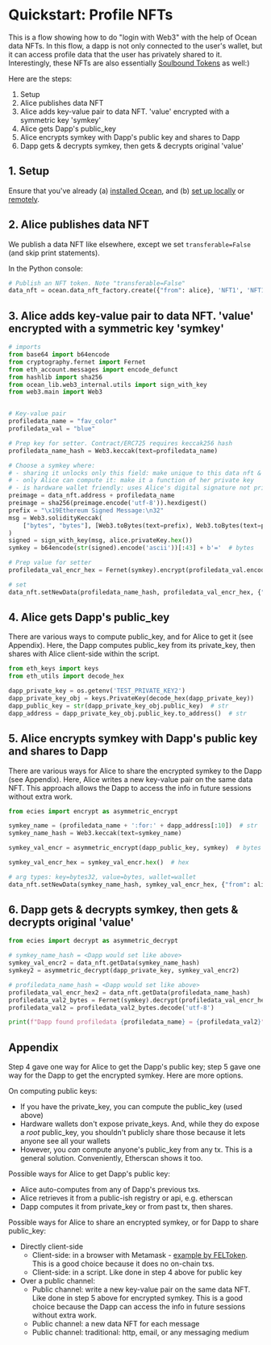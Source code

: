 <!--
Copyright 2023 Ocean Protocol Foundation
SPDX-License-Identifier: Apache-2.0
-->

# Quickstart: Profile NFTs

This is a flow showing how to do "login with Web3" with the help of Ocean data NFTs. In this flow, a dapp is not only connected to the user's wallet, but it can access profile data that the user has privately shared to it. Interestingly, these NFTs are also essentially [Soulbound Tokens](https://papers.ssrn.com/sol3/Delivery.cfm/SSRN_ID4105763_code1186331.pdf?abstractid=4105763&mirid=1) as well:)

Here are the steps:

1. Setup
2. Alice publishes data NFT
3. Alice adds key-value pair to data NFT. 'value' encrypted with a symmetric key 'symkey'
4. Alice gets Dapp's public_key
5. Alice encrypts symkey with Dapp's public key and shares to Dapp
6. Dapp gets & decrypts symkey, then gets & decrypts original 'value'

## 1. Setup

Ensure that you've already (a) [installed Ocean](install.md), and (b) [set up locally](setup-local.md) or [remotely](setup-remote.md).

## 2. Alice publishes data NFT

We publish a data NFT like elsewhere, except we set `transferable=False` (and skip print statements).

In the Python console:
```python
# Publish an NFT token. Note "transferable=False"
data_nft = ocean.data_nft_factory.create({"from": alice}, 'NFT1', 'NFT1', transferable=False)
```

## 3. Alice adds key-value pair to data NFT. 'value' encrypted with a symmetric key 'symkey'

```python
# imports
from base64 import b64encode
from cryptography.fernet import Fernet
from eth_account.messages import encode_defunct
from hashlib import sha256
from ocean_lib.web3_internal.utils import sign_with_key
from web3.main import Web3


# Key-value pair
profiledata_name = "fav_color"
profiledata_val = "blue"

# Prep key for setter. Contract/ERC725 requires keccak256 hash
profiledata_name_hash = Web3.keccak(text=profiledata_name)

# Choose a symkey where:
# - sharing it unlocks only this field: make unique to this data nft & field
# - only Alice can compute it: make it a function of her private key
# - is hardware wallet friendly: uses Alice's digital signature not private key
preimage = data_nft.address + profiledata_name
preimage = sha256(preimage.encode('utf-8')).hexdigest()
prefix = "\x19Ethereum Signed Message:\n32"
msg = Web3.solidityKeccak(
    ["bytes", "bytes"], [Web3.toBytes(text=prefix), Web3.toBytes(text=preimage)]
)
signed = sign_with_key(msg, alice.privateKey.hex())
symkey = b64encode(str(signed).encode('ascii'))[:43] + b'='  # bytes

# Prep value for setter
profiledata_val_encr_hex = Fernet(symkey).encrypt(profiledata_val.encode('utf-8')).hex()

# set
data_nft.setNewData(profiledata_name_hash, profiledata_val_encr_hex, {"from": alice})
```

## 4. Alice gets Dapp's public_key

There are various ways to compute public_key, and for Alice to get it (see Appendix). Here, the Dapp computes public_key from its private_key, then shares with Alice client-side within the script.

```python
from eth_keys import keys
from eth_utils import decode_hex

dapp_private_key = os.getenv('TEST_PRIVATE_KEY2')
dapp_private_key_obj = keys.PrivateKey(decode_hex(dapp_private_key))
dapp_public_key = str(dapp_private_key_obj.public_key)  # str
dapp_address = dapp_private_key_obj.public_key.to_address()  # str
```

## 5. Alice encrypts symkey with Dapp's public key and shares to Dapp

There are various ways for Alice to share the encrypted symkey to the Dapp (see Appendix). Here, Alice writes a new key-value pair on the same data NFT. This approach allows the Dapp to access the info in future sessions without extra work.

```python
from ecies import encrypt as asymmetric_encrypt

symkey_name = (profiledata_name + ':for:' + dapp_address[:10])  # str
symkey_name_hash = Web3.keccak(text=symkey_name)

symkey_val_encr = asymmetric_encrypt(dapp_public_key, symkey)  # bytes

symkey_val_encr_hex = symkey_val_encr.hex()  # hex

# arg types: key=bytes32, value=bytes, wallet=wallet
data_nft.setNewData(symkey_name_hash, symkey_val_encr_hex, {"from": alice})
```

## 6. Dapp gets & decrypts symkey, then gets & decrypts original 'value'

```python
from ecies import decrypt as asymmetric_decrypt

# symkey_name_hash = <Dapp would set like above>
symkey_val_encr2 = data_nft.getData(symkey_name_hash)
symkey2 = asymmetric_decrypt(dapp_private_key, symkey_val_encr2)

# profiledata_name_hash = <Dapp would set like above>
profiledata_val_encr_hex2 = data_nft.getData(profiledata_name_hash)
profiledata_val2_bytes = Fernet(symkey).decrypt(profiledata_val_encr_hex2)
profiledata_val2 = profiledata_val2_bytes.decode('utf-8')

print(f"Dapp found profiledata {profiledata_name} = {profiledata_val2}")
```


## Appendix

Step 4 gave one way for Alice to get the Dapp's public key; step 5 gave one way for the Dapp to get the encrypted symkey. Here are more options.

On computing public keys:
- If you have the private_key, you can compute the public_key (used above)
- Hardware wallets don't expose private_keys. And, while they do expose a _root_ public_key, you shouldn't publicly share those because it lets anyone see all your wallets
- However, you _can_ compute anyone's public_key from any tx. This is a general solution. Conveniently, Etherscan shows it too.

Possible ways for Alice to get Dapp's public key:
- Alice auto-computes from any of Dapp's previous txs.
- Alice retrieves it from a public-ish registry or api, e.g. etherscan
- Dapp computes it from private_key or from past tx, then shares.

Possible ways for Alice to share an encrypted symkey, or for Dapp to share public_key:
- Directly client-side
  - Client-side: in a browser with Metamask - [example by FELToken](https://betterprogramming.pub/exchanging-encrypted-data-on-blockchain-using-metamask-a2e65a9a896c). This is a good choice because it does no on-chain txs.
  - Client-side: in a script. Like done in step 4 above for public key
- Over a public channel:
  - Public channel: write a new key-value pair on the same data NFT. Like done in step 5 above for encrypted symkey. This is a good choice because the Dapp can access the info in future sessions without extra work.
  - Public channel: a new data NFT for each message
  - Public channel: traditional: http, email, or any messaging medium


